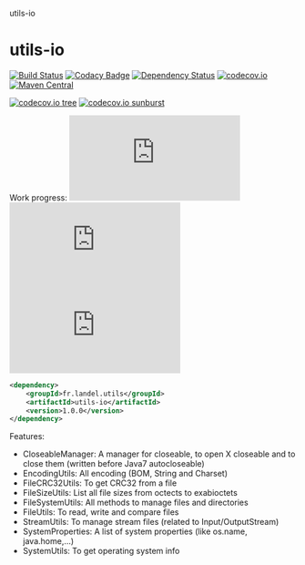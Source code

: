 utils-io
# utils-io
[![Build Status](https://api.travis-ci.org/Gilandel/utils-io.svg?branch=master)](https://travis-ci.org/Gilandel/utils-io)
[![Codacy Badge](https://api.codacy.com/project/badge/grade/90454c15ecd24ce985b5ee82cb93a558)](https://www.codacy.com/app/gilles/utils-io)
[![Dependency Status](https://www.versioneye.com/user/projects/58b29b6f7b9e15003a17e544/badge.svg?style=flat)](https://www.versioneye.com/user/projects/58b29b6f7b9e15003a17e544)
[![codecov.io](https://codecov.io/github/Gilandel/utils-io/coverage.svg?branch=master)](https://codecov.io/github/Gilandel/utils-io?branch=master)
[![Maven Central](https://maven-badges.herokuapp.com/maven-central/fr.landel.utils/utils-io/badge.svg)](https://maven-badges.herokuapp.com/maven-central/fr.landel.utils/utils-io)

[![codecov.io tree](https://codecov.io/gh/Gilandel/utils-io/branch/master/graphs/tree.svg)](https://codecov.io/gh/Gilandel/utils-io/branch/master)
[![codecov.io sunburst](https://codecov.io/gh/Gilandel/utils-io/branch/master/graphs/sunburst.svg)](https://codecov.io/gh/Gilandel/utils-io/branch/master)

Work progress:
![Code status](http://vbc3.com/script/progressbar.php?text=Code&progress=100)
![Test status](http://vbc3.com/script/progressbar.php?text=Test&progress=100)
![JavaDoc status](http://vbc3.com/script/progressbar.php?text=JavaDoc&progress=100)

```xml
<dependency>
	<groupId>fr.landel.utils</groupId>
	<artifactId>utils-io</artifactId>
	<version>1.0.0</version>
</dependency>
```

Features:
- CloseableManager: A manager for closeable, to open X closeable and to close them (written before Java7 autocloseable)
- EncodingUtils: All encoding (BOM, String and Charset)
- FileCRC32Utils: To get CRC32 from a file
- FileSizeUtils: List all file sizes from octects to exabioctets
- FileSystemUtils: All methods to manage files and directories
- FileUtils: To read, write and compare files
- StreamUtils: To manage stream files (related to Input/OutputStream)
- SystemProperties: A list of system properties (like os.name, java.home,...)
- SystemUtils: To get operating system info